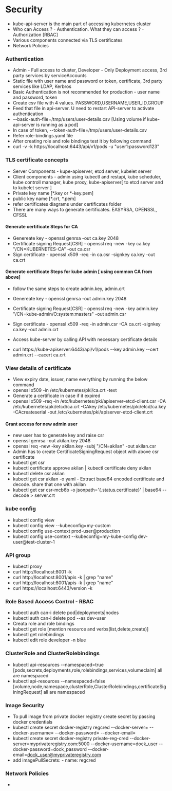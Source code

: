 # Security
* kube-api-server is the main part of accessing kubernetes cluster
* Who can Access ? - Authentication. What they can access ? - Authorization [RBAC]
* Various components connected via TLS certificates
* Network Policies

### Authentication
* Admin - Full access to cluster, Developer - Only Deployment access, 3rd party services by serviceAccounts
* Static file with user name and password or token, certificate, 3rd party services like LDAP, Kerbros
* Basic Authentication is not recommended for production - user name and password, token
* Create csv file with 4 values. PASSWORD,USERNAME,USER_ID,GROUP
* Feed that file in api-server. U need to restart API-server to activate authentication
* --basic-auth-file=/tmp/users/user-details.csv [Using volume if kube-api-server is running as a pod]
* In case of token, --token-auth-file=/tmp/users/user-details.csv
* Refer role-bindings.yaml file
* After creating role and role bindings test it by following command
* curl -v -k https://localhost:6443/api/v1/pods -u "user1:password123"

### TLS certificate concepts
* Server Components - kupe-apiserver, etcd server, kubelet server
* Client components - admin using kubectl and restapi, kube scheduler, kube controll manager, kube proxy, kube-apiserver[ to etcd server and to kubelet server ]
* Private key name [*.key or *-key.pem]
* public key name [*.crt, *.pem]
* refer certificates diagrams under certificates folder
* There are many ways to generate certificates. EASYRSA, OPENSSL, CFSSL

#### Generate certificate Steps for CA 
* Genereate key - openssl genrsa -out ca.key 2048
* Certificate signing Request[CSR] - openssl req -new -key ca.key "/CN=KUBERNETES-CA" -out ca.csr
* Sign certificate - openssl x509 -req -in ca.csr -signkey ca.key -out ca.crt

#### Generate certificate Steps for kube admin [ using common CA from above]
* follow the same steps to create admin.key, admin.crt
* Genereate key - openssl genrsa -out admin.key 2048
* Certificate signing Request[CSR] - openssl req -new -key admin.key "/CN=kube-admin/O:system:masters" -out admin.csr
* Sign certificate - openssl x509 -req -in admin.csr -CA ca.crt -signkey ca.key -out admin.crt

* Access kube-server by calling API with necessary certificate details
* curl https://kube-apiserver:6443/api/v1/pods --key admin.key --cert admin.crt --cacert ca.crt


### View details of certificate

* View expiry date, issuer, name everything by running the below command
* openssl x509 -in /etc/kubernetes/pki/ca.crt -text
* Generate a certificate in case if it expired
* openssl x509 -req -in /etc/kubernetes/pki/apiserver-etcd-client.csr -CA /etc/kubernetes/pki/etcd/ca.crt -CAkey /etc/kubernetes/pki/etcd/ca.key -CAcreateserial -out /etc/kubernetes/pki/apiserver-etcd-client.crt

#### Grant access for new admin user
* new user has to generate key and raise csr
* openssl genrsa -out akilan.key 2048
* openssl req -new -key akilan.key -subj "/CN=akilan" -out akilan.csr
* Admin has to create CertificateSigningRequest object with above csr certificate
* kubectl get csr
* kubectl certificate approve akilan | kubectl certificate deny akilan
* kubectl delete csr akilan
* kubectl get csr akilan -o yaml - Extract base64 encoded certificate and decode. share that one with akilan
* kubectl get csr csr-mcb6b -o jsonpath='{.status.certificate}' | base64 --decode > server.crt 

### kube config
* kubectl config view 
* kubectl config view --kubeconfig=my-custom
* kubectl config use-context prod-user@production
* kubectl config use-context --kubeconfig=my-kube-config dev-user@test-cluster-1

### API group
* kubectl proxy
* curl http://localhost:8001 -k
* curl http://localhost:8001/apis -k | grep "name"
* curl http://localhost:8001/apis -k | grep "name"
* curl https://localhost:6443/version -k

### Role Based Access Control - RBAC
* kubectl auth can-i delete pod|deployments|nodes
* kubectl auth can-i delete pod --as dev-user
* Creata role and role bindings
* kubectl get role [mention resource and verbs(list,delete,create)]
* kubectl get rolebindings
* kubectl edit role developer -n blue

### ClusterRole and ClusterRolebindings
* kubectl api-resources --namespaced=true [pods,secrets,deployments,role,rolebindings,services,volumeclaim] all are namespaced
* kubectl api-resources --namespaced=false [volume,node,namespace,clusterRole,ClusterRolebindings,certificateSiginingRequest] all are namespaced

### Image Security
* To pull image from private docker registry create secret by passing docker credentials
* kubectl create secret docker-registry regcred --docker-server=<your-registry-server> --docker-username=<your-name> --docker-password=<your-pword> --docker-email=<your-email>
* kubectl create secret docker-registry private-reg-cred --docker-server=myprivateregistry.com:5000 --docker-username=dock_user --docker-password=dock_password --docker-email=dock_user@myprivateregistry.com
* add imagePullSecrets:
      - name: regcred


### Network Policies
* 